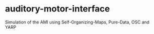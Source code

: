 # auditory-motor-interface
Simulation of the AMI using Self-Organizing-Maps, Pure-Data, OSC and YARP
